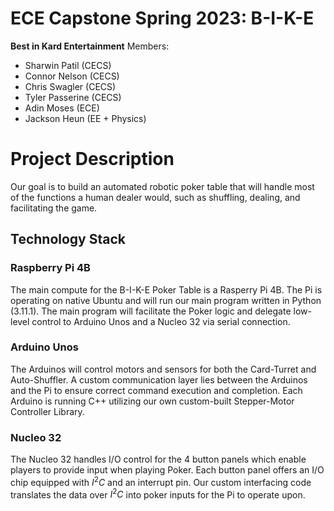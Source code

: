 # ECE Capstone Spring 2023: B-I-K-E
**Best in Kard Entertainment**
Members: 
<ul>
<li>Sharwin Patil (CECS)</li>
<li>Connor Nelson (CECS)</li>
<li>Chris Swagler (CECS)</li>
<li>Tyler Passerine (CECS)</li>
<li>Adin Moses (ECE)</li>
<li>Jackson Heun (EE + Physics)</li>
</ul>

# Project Description
Our goal is to build an automated robotic poker table that will handle most of the functions a human dealer would, such as shuffling, dealing, and facilitating the game.

## Technology Stack
### Raspberry Pi 4B
The main compute for the B-I-K-E Poker Table is a Rasperry Pi 4B. The Pi is operating on native Ubuntu and will run our main program written in Python (3.11.1). The main program will facilitate the Poker logic and delegate low-level control to Arduino Unos and a Nucleo 32 via serial connection.
### Arduino Unos
The Arduinos will control motors and sensors for both the Card-Turret and Auto-Shuffler. A custom communication layer lies between the Arduinos and the Pi to ensure correct command execution and completion. Each Arduino is running C++ utilizing our own custom-built Stepper-Motor Controller Library.
### Nucleo 32
The Nucleo 32 handles I/O control for the 4 button panels which enable players to provide input when playing Poker. Each button panel offers an I/O chip equipped with $I^2C$ and an interrupt pin. Our custom interfacing code translates the data over $I^2C$ into poker inputs for the Pi to operate upon.

